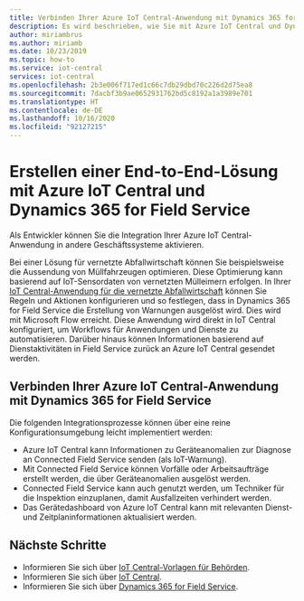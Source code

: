 ```yaml
---
title: Verbinden Ihrer Azure IoT Central-Anwendung mit Dynamics 365 for Field Service | Microsoft-Dokumentation
description: Es wird beschrieben, wie Sie mit Azure IoT Central und Dynamics 365 for Field Service eine End-to-End-Lösung erstellen.
author: miriambrus
ms.author: miriamb
ms.date: 10/23/2019
ms.topic: how-to
ms.service: iot-central
services: iot-central
ms.openlocfilehash: 2b3e006f717ed1c66c7db29dbd70c226d2d75ea8
ms.sourcegitcommit: 7dacbf3b9ae0652931762bd5c8192a1a3989e701
ms.translationtype: HT
ms.contentlocale: de-DE
ms.lasthandoff: 10/16/2020
ms.locfileid: "92127215"
---
```

# <a name="build-end-to-end-solution-with-azure-iot-central-and-dynamics-365-field-service"></a>Erstellen einer End-to-End-Lösung mit Azure IoT Central und Dynamics 365 for Field Service 



Als Entwickler können Sie die Integration Ihrer Azure IoT Central-Anwendung in andere Geschäftssysteme aktivieren. 


Bei einer Lösung für vernetzte Abfallwirtschaft können Sie beispielsweise die Aussendung von Müllfahrzeugen optimieren. Diese Optimierung kann basierend auf IoT-Sensordaten von vernetzten Mülleimern erfolgen. In Ihrer [IoT Central-Anwendung für die vernetzte Abfallwirtschaft](./tutorial-connected-waste-management.md) können Sie Regeln und Aktionen konfigurieren und so festlegen, dass in Dynamics 365 for Field Service die Erstellung von Warnungen ausgelöst wird. Dies wird mit Microsoft Flow erreicht. Diese Anwendung wird direkt in IoT Central konfiguriert, um Workflows für Anwendungen und Dienste zu automatisieren. Darüber hinaus können Informationen basierend auf Dienstaktivitäten in Field Service zurück an Azure IoT Central gesendet werden. 

## <a name="how-to-connect-your-azure-iot-central-application-with-dynamics-365-field-services"></a>Verbinden Ihrer Azure IoT Central-Anwendung mit Dynamics 365 for Field Service 

Die folgenden Integrationsprozesse können über eine reine Konfigurationsumgebung leicht implementiert werden:
* Azure IoT Central kann Informationen zu Geräteanomalien zur Diagnose an Connected Field Service senden (als IoT-Warnung).
* Mit Connected Field Service können Vorfälle oder Arbeitsaufträge erstellt werden, die über Geräteanomalien ausgelöst werden.
* Connected Field Service kann auch genutzt werden, um Techniker für die Inspektion einzuplanen, damit Ausfallzeiten verhindert werden.
* Das Gerätedashboard von Azure IoT Central kann mit relevanten Dienst- und Zeitplaninformationen aktualisiert werden.


## <a name="next-steps"></a>Nächste Schritte
* Informieren Sie sich über [IoT Central-Vorlagen für Behörden](./overview-iot-central-government.md).
* Informieren Sie sich über [IoT Central](../core/overview-iot-central.md).
* Informieren Sie sich über [Dynamics 365 for Field Service](/dynamics365/field-service/cfs-iot-overview).
